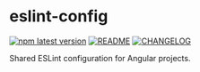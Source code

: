# eslint-config

[![npm latest version](https://img.shields.io/npm/v/@ng-easy/eslint-config/latest.svg)](https://www.npmjs.com/package/@ng-easy/eslint-config) [![README](https://img.shields.io/badge/README--green.svg)](/libs/eslint-config/README.md) [![CHANGELOG](https://img.shields.io/badge/CHANGELOG--orange.svg)](/libs/eslint-config/CHANGELOG.md)

Shared ESLint configuration for Angular projects.
